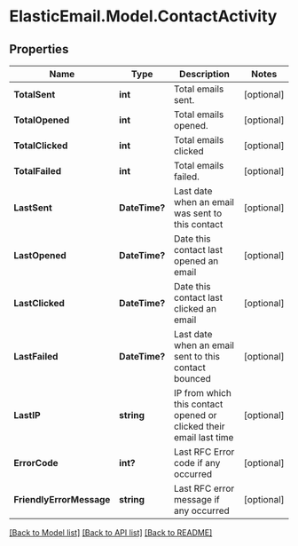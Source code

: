 # ElasticEmail.Model.ContactActivity

## Properties

Name | Type | Description | Notes
------------ | ------------- | ------------- | -------------
**TotalSent** | **int** | Total emails sent. | [optional] 
**TotalOpened** | **int** | Total emails opened. | [optional] 
**TotalClicked** | **int** | Total emails clicked | [optional] 
**TotalFailed** | **int** | Total emails failed. | [optional] 
**LastSent** | **DateTime?** | Last date when an email was sent to this contact | [optional] 
**LastOpened** | **DateTime?** | Date this contact last opened an email | [optional] 
**LastClicked** | **DateTime?** | Date this contact last clicked an email | [optional] 
**LastFailed** | **DateTime?** | Last date when an email sent to this contact bounced | [optional] 
**LastIP** | **string** | IP from which this contact opened or clicked their email last time | [optional] 
**ErrorCode** | **int?** | Last RFC Error code if any occurred | [optional] 
**FriendlyErrorMessage** | **string** | Last RFC error message if any occurred | [optional] 

[[Back to Model list]](../README.md#documentation-for-models) [[Back to API list]](../README.md#documentation-for-api-endpoints) [[Back to README]](../README.md)

